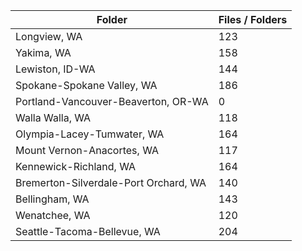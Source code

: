 | Folder                                |   Files / Folders |
|---------------------------------------|-------------------|
| Longview, WA                          |               123 |
| Yakima, WA                            |               158 |
| Lewiston, ID-WA                       |               144 |
| Spokane-Spokane Valley, WA            |               186 |
| Portland-Vancouver-Beaverton, OR-WA   |                 0 |
| Walla Walla, WA                       |               118 |
| Olympia-Lacey-Tumwater, WA            |               164 |
| Mount Vernon-Anacortes, WA            |               117 |
| Kennewick-Richland, WA                |               164 |
| Bremerton-Silverdale-Port Orchard, WA |               140 |
| Bellingham, WA                        |               143 |
| Wenatchee, WA                         |               120 |
| Seattle-Tacoma-Bellevue, WA           |               204 |